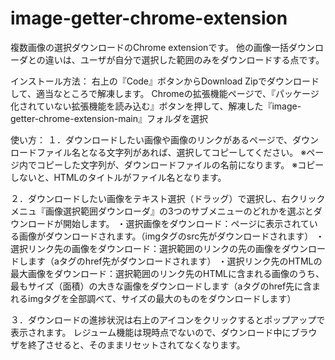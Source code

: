 # image-getter-chrome-extension
複数画像の選択ダウンロードのChrome extensionです。
他の画像一括ダウンローダとの違いは、ユーザが自分で選択した範囲のみをダウンロードする点です。

インストール方法：
右上の『Code』ボタンからDownload Zipでダウンロードして、適当なところで解凍します。
Chromeの拡張機能ページで、『パッケージ化されていない拡張機能を読み込む』ボタンを押して、解凍した『image-getter-chrome-extension-main』フォルダを選択

使い方：
１．ダウンロードしたい画像や画像のリンクがあるページで、ダウンロードファイル名となる文字列があれば、選択してコピーしてください。
※ページ内でコピーした文字列が、ダウンロードファイルの名前になります。
※コピーしないと、HTMLのタイトルがファイル名となります。

２．ダウンロードしたい画像をテキスト選択（ドラッグ）で選択し、右クリックメニュ『画像選択範囲ダウンローダ』の3つのサブメニューのどれかを選ぶとダウンロードが開始します。
・選択画像をダウンロード：ページに表示されている画像がダウンロードされます。（imgタグのsrc先がダウンロードされます）
・選択リンク先の画像をダウンロード：選択範囲のリンクの先の画像をダウンロードします（aタグのhref先がダウンロードされます）
・選択リンク先のHTMLの最大画像をダウンロード：選択範囲のリンク先のHTMLに含まれる画像のうち、最もサイズ（面積）の大きな画像をダウンロードします（aタグのhref先に含まれるimgタグを全部調べて、サイズの最大のものをダウンロードします）

３．ダウンロードの進捗状況は右上のアイコンをクリックするとポップアップで表示されます。
レジューム機能は現時点でないので、ダウンロード中にブラウザを終了させると、そのままリセットされてなくなります。
